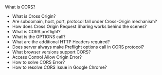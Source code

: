 What is CORS?
- What is Cross Origin?
- Are subdomain, host, port, protocol fall under Cross-Origin mechanism?
- How does Cross Origin Request Sharing works behind the scenes?
- What is CORS preflight?
- What is the OPTIONS call?
- What are the additional HTTP Headers required?
- Does server always make Preflight options call in CORS protocol?
- What browser versions support CORS?
- Access Control Allow Origin Error?
- How to solve CORS Error?
- How to resolve CORS issue in Google Chrome?